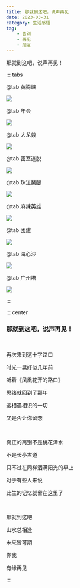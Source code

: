 ```yaml
---
title: 那就到这吧，说声再见
date: 2023-03-31
category: 生活感悟
tag:
    - 告别
    - 再见
    - 朋友
---
```


那就到这吧，说声再见！

<!-- more -->

<VidStack src="https://typeofnan.oss-cn-guangzhou.aliyuncs.com/blog/music/%E5%87%A4%E5%87%B0%E8%8A%B1%E5%BC%80%E7%9A%84%E8%B7%AF%E5%8F%A3.mp3" title="凤凰花开的路口 - 林志炫" />

::: tabs

@tab 黄腾峡

![](./say-goodbye_assets/images/1.jpeg)

@tab 年会

![](./say-goodbye_assets/images/2.jpeg)

@tab 大龙燚

![](./say-goodbye_assets/images/3.jpeg)

@tab 密室逃脱

![](./say-goodbye_assets/images/4.jpeg)

@tab 珠江琶醍

![](./say-goodbye_assets/images/5.jpeg)

@tab 麻辣英雄

![](./say-goodbye_assets/images/6.jpeg)

@tab 团建

![](./say-goodbye_assets/images/7.jpeg)

@tab 海心沙

![](./say-goodbye_assets/images/8.jpeg)

@tab 广州塔

![](./say-goodbye_assets/images/9.jpeg)

:::

::: center

<h3>那就到这吧，说声再见！</h3>

<br />

再次来到这十字路口

时光一晃好似几年前

听着《凤凰花开的路口》

思绪就回到了那年

这相遇相识的一切

又是否让你留恋

<br />

真正的离别不是桃花潭水

不是长亭古道

只不过在同样洒满阳光的早上

对于有些人来说

此生的记忆就留在这里了

<br />

那就到这吧

山水总相逢

未来皆可期

你我

有缘再见

:::
